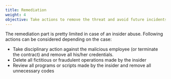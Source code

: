 ```yaml
---
title: Remediation
weight: 4
objective: Take actions to remove the threat and avoid future incidents.
---
```

The remediation part is pretty limited in case of an insider abuse. Following actions can be considered depending on the case:

- Take disciplinary action against the malicious employee (or terminate the contract) and remove all his/her credentials.
- Delete all fictitious or fraudulent operations made by the insider
- Review all programs or scripts made by the insider and remove all unnecessary codes
